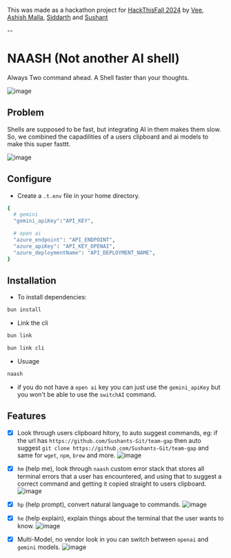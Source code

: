 This was made as a hackathon project for [HackThisFall 2024](https://devfolio.co/projects/yaash-yet-another-ai-shell-192b) by [Vee](https://github.com/veesesh), [Ashish Malla](https://github.com/im45145v), [Siddarth](https://github.com/siddarth2810) and [Sushant](https://github.com/Sushants-Git)

--

# NAASH (Not another AI shell)

Always Two command ahead. A Shell faster than your thoughts.

![image](https://github.com/user-attachments/assets/91130dd2-63f2-4d16-8d3c-ff2c26538de6)

## Problem
Shells are supposed to be fast, but integrating AI in them makes them slow. So, we combined the capadilities of a users clipboard and ai models to make this super fasttt.

![image](https://github.com/user-attachments/assets/83c7c5d6-eec8-4fdb-95f5-20ab8ff3ad04)


## Configure 

- Create a `.t.env` file in your home directory.

```bash
{
  # gemini
  "gemini_apiKey":"API_KEY",

  # open ai
  "azure_endpoint": "API_ENDPOINT",
  "azure_apiKey": "API_KEY_OPENAI",
  "azure_deploymentName": "API_DEPLOYMENT_NAME",
}
```

## Installation 

- To install dependencies:

```bash
bun install
```

- Link the cli

```bash
bun link
```

```bash
bun link cli
```

- Usuage

```bash
naash
```

- if you do not have a `open ai` key you can just use the `gemini_apiKey` but you won't be able to use the `switchAI` command.

## Features
- [x] Look through users clipboard hitory, to auto suggest commands, eg: if the url has `https://github.com/Sushants-Git/team-gap` then auto suggest `git clone https://github.com/Sushants-Git/team-gap` and same for `wget`, `npm`, `brew` and more.
![image](https://github.com/user-attachments/assets/5bc303c7-6ca6-4ef5-86f3-d5d72abe3102)

- [x] `hm` (help me), look through `naash` custom error stack that stores all terminal errors that a user has encountered, and using that to suggest a correct command and getting it copied straight to users clipboard.
![image](https://github.com/user-attachments/assets/920c06d1-4bd4-4ab9-96a2-86e129552a82)

- [x] `hp` (help prompt), convert natural language to commands.
![image](https://github.com/user-attachments/assets/706c683a-8a11-44bc-b0f6-2ff4a5483f01)

- [x] `he` (help explain), explain things about the terminal that the user wants to know.
  ![image](https://github.com/user-attachments/assets/ece40910-b4e3-47ab-86dd-92064ed47f49)

- [x] Multi-Model, no vendor look in you can switch between `openai` and `gemini` models.
![image](https://github.com/user-attachments/assets/c03479e8-dc86-48d7-8762-20a87b19f68d)


